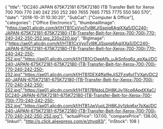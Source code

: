 {
	"title": "DC240 JAPAN 675K72181 675K72180 ITB Transfer Belt for Xerox 700 700i 770 240 242 250 252 260 7655 7665 7755 7775 550 560 570",
	"date": "2018-10-31 10:30:20",
	"SubCat": ["Computer & Office"],
	"categories": ["Office Electronics"],
	"thumbnailImage": "https://ae01.alicdn.com/kf/HTB1CxVyoTvI8KJjSspjq6AgjXXa5/DC240-JAPAN-675K72181-675K72180-ITB-Transfer-Belt-for-Xerox-700-700i-770-240-242-250-252.jpg_220x220.jpg",
	"BigImage": ["https://ae01.alicdn.com/kf/HTB1CxVyoTvI8KJjSspjq6AgjXXa5/DC240-JAPAN-675K72181-675K72180-ITB-Transfer-Belt-for-Xerox-700-700i-770-240-242-250-252.jpg","https://ae01.alicdn.com/kf/HTB1CrDeeAfb_uJkSnfoq6z_epXaJ/DC240-JAPAN-675K72181-675K72180-ITB-Transfer-Belt-for-Xerox-700-700i-770-240-242-250-252.jpg","https://ae01.alicdn.com/kf/HTB1DEX4ffal9eJjSZFzq6yITVXah/DC240-JAPAN-675K72181-675K72180-ITB-Transfer-Belt-for-Xerox-700-700i-770-240-242-250-252.jpg","https://ae01.alicdn.com/kf/HTB17BNdoLDH8KJjy1Xcq6ApdXXaC/DC240-JAPAN-675K72181-675K72180-ITB-Transfer-Belt-for-Xerox-700-700i-770-240-242-250-252.jpg","https://ae01.alicdn.com/kf/HTB1JwVuoL2H8KJjy1zkq6xr7pXai/DC240-JAPAN-675K72181-675K72180-ITB-Transfer-Belt-for-Xerox-700-700i-770-240-242-250-252.jpg"],
	"actualPrice": 137.00,
	"comparePrice": 138.00,
	"linkurl": "http://s.click.aliexpress.com/e/zhyq93i",
	"inStock": 108
}
